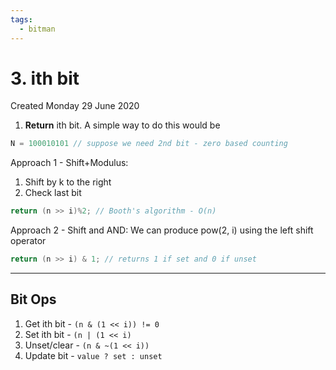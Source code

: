 ```yaml
---
tags:
  - bitman
---
```

# 3. ith bit
Created Monday 29 June 2020

1. **Return** ith bit.
A simple way to do this would be
```cpp
N = 100010101 // suppose we need 2nd bit - zero based counting
```
Approach 1 - Shift+Modulus:

1. Shift by k to the right
2. Check last bit
```cpp
return (n >> i)%2; // Booth's algorithm - O(n)
```
Approach 2 - Shift and AND:
We can produce pow(2, i) using the left shift operator
```cpp
return (n >> i) & 1; // returns 1 if set and 0 if unset
```
---
## Bit Ops
1. Get ith bit - `(n & (1 << i)) != 0`
2. Set ith bit - `(n | (1 << i)`
3. Unset/clear - `(n & ~(1 << i))`
4. Update bit - `value ? set : unset`
